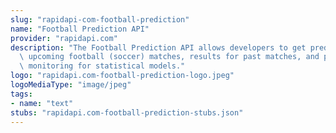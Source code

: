 ```yaml
---
slug: "rapidapi-com-football-prediction"
name: "Football Prediction API"
provider: "rapidapi.com"
description: "The Football Prediction API allows developers to get predictions for\
  \ upcoming football (soccer) matches, results for past matches, and performance\
  \ monitoring for statistical models."
logo: "rapidapi.com-football-prediction-logo.jpeg"
logoMediaType: "image/jpeg"
tags:
- name: "text"
stubs: "rapidapi.com-football-prediction-stubs.json"
---
```

